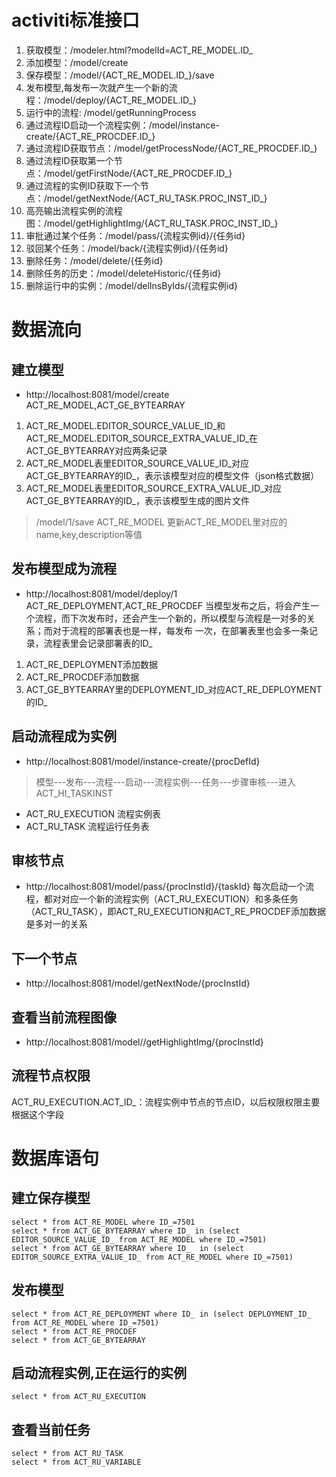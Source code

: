# activiti标准接口
1. 获取模型：/modeler.html?modelId=ACT_RE_MODEL.ID_
2. 添加模型：/model/create
3. 保存模型：/model/{ACT_RE_MODEL.ID_}/save
4. 发布模型,每发布一次就产生一个新的流程：/model/deploy/{ACT_RE_MODEL.ID_}
5. 运行中的流程: /model/getRunningProcess
6. 通过流程ID启动一个流程实例：/model/instance-create/{ACT_RE_PROCDEF.ID_}
7. 通过流程ID获取节点：/model/getProcessNode/{ACT_RE_PROCDEF.ID_}
8. 通过流程ID获取第一个节点：/model/getFirstNode/{ACT_RE_PROCDEF.ID_}
9. 通过流程的实例ID获取下一个节点：/model/getNextNode/{ACT_RU_TASK.PROC_INST_ID_}
10. 高亮输出流程实例的流程图：/model/getHighlightImg/{ACT_RU_TASK.PROC_INST_ID_}
11. 审批通过某个任务：/model/pass/{流程实例id}/{任务id}
12. 驳回某个任务：/model/back/{流程实例id}/{任务id}
13. 删除任务：/model/delete/{任务id}
14. 删除任务的历史：/model/deleteHistoric/{任务id}
15. 删除运行中的实例：/model/delInsByIds/{流程实例id}
# 数据流向
## 建立模型
* http://localhost:8081/model/create ACT_RE_MODEL,ACT_GE_BYTEARRAY
1. ACT_RE_MODEL.EDITOR_SOURCE_VALUE_ID_和ACT_RE_MODEL.EDITOR_SOURCE_EXTRA_VALUE_ID_在ACT_GE_BYTEARRAY对应两条记录
2. ACT_RE_MODEL表里EDITOR_SOURCE_VALUE_ID_对应ACT_GE_BYTEARRAY的ID_，表示该模型对应的模型文件（json格式数据） 
3. ACT_RE_MODEL表里EDITOR_SOURCE_EXTRA_VALUE_ID_对应ACT_GE_BYTEARRAY的ID_，表示该模型生成的图片文件
> /model/1/save ACT_RE_MODEL
更新ACT_RE_MODEL里对应的name,key,description等值
## 发布模型成为流程
* http://localhost:8081/model/deploy/1 ACT_RE_DEPLOYMENT,ACT_RE_PROCDEF
当模型发布之后，将会产生一个流程，而下次发布时，还会产生一个新的，所以模型与流程是一对多的关系；而对于流程的部署表也是一样，每发布
一次，在部署表里也会多一条记录，流程表里会记录部署表的ID_
1. ACT_RE_DEPLOYMENT添加数据
2. ACT_RE_PROCDEF添加数据
3. ACT_GE_BYTEARRAY里的DEPLOYMENT_ID_对应ACT_RE_DEPLOYMENT的ID_
## 启动流程成为实例
* http://localhost:8081/model/instance-create/{procDefId}
> 模型---发布---流程---启动---流程实例---任务---步骤审核---进入ACT_HI_TASKINST
* ACT_RU_EXECUTION 流程实例表
* ACT_RU_TASK 流程运行任务表 
## 审核节点 
* http://localhost:8081/model/pass/{procInstId}/{taskId}
每次启动一个流程，都对对应一个新的流程实例（ACT_RU_EXECUTION）和多条任务（ACT_RU_TASK），即ACT_RU_EXECUTION和ACT_RE_PROCDEF添加数据
是多对一的关系
## 下一个节点
* http://localhost:8081/model/getNextNode/{procInstId}
## 查看当前流程图像
* http://localhost:8081/model//getHighlightImg/{procInstId}
## 流程节点权限
ACT_RU_EXECUTION.ACT_ID_：流程实例中节点的节点ID，以后权限权限主要根据这个字段

# 数据库语句
## 建立保存模型
```
select * from ACT_RE_MODEL where ID_=7501
select * from ACT_GE_BYTEARRAY where ID_ in (select EDITOR_SOURCE_VALUE_ID_ from ACT_RE_MODEL where ID_=7501)
select * from ACT_GE_BYTEARRAY where ID_  in (select EDITOR_SOURCE_EXTRA_VALUE_ID_ from ACT_RE_MODEL where ID_=7501)
```
## 发布模型
```
select * from ACT_RE_DEPLOYMENT where ID_ in (select DEPLOYMENT_ID_ from ACT_RE_MODEL where ID_=7501)
select * from ACT_RE_PROCDEF
select * from ACT_GE_BYTEARRAY
```
## 启动流程实例,正在运行的实例 
```
select * from ACT_RU_EXECUTION
```
## 查看当前任务
```
select * from ACT_RU_TASK
select * from ACT_RU_VARIABLE
```